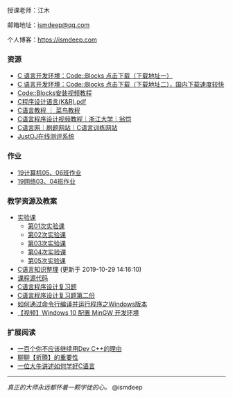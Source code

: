 授课老师：江木

邮箱地址：[ismdeep@qq.com](mailto:ismdeep@qq.com)

个人博客：<a href="https://ismdeep.com" target="_blank">https://ismdeep.com</a>

### 资源

- <a href="https://sourceforge.net/projects/codeblocks/files/Binaries/17.12/Windows/codeblocks-17.12mingw-setup.exe/download" target="_blank">C 语言开发环境：Code::Blocks 点击下载（下载地址一）</a>
- <a href="https://ismdeep.oss-accelerate.aliyuncs.com/software/codeblocks-17.12mingw-setup.exe" target="_blank">C 语言开发环境：Code::Blocks 点击下载（下载地址二），国内下载速度较快</a>
- <a href="https://www.bilibili.com/video/av68587703" target="_blank">Code::Blocks安装视频教程</a>
- <a href="/c-course/c-programming-language-k-r.pdf" target="_blank">C程序设计语言(K&R).pdf</a>
- <a target="_blank" href="https://www.runoob.com/cprogramming/c-tutorial.html">C语言教程 ｜ 菜鸟教程</a>
- <a target="_blank" href="https://www.icourse163.org/course/ZJU-9001">C语言程序设计视频教程｜浙江大学｜翁恺</a>
- <a target="_blank" href="https://www.dotcpp.com/oj/problemset.html">C语言网｜刷题网站｜C语言训练网站</a>
- <a target="_blank" href="https://oj.ismdeep.com">JustOJ在线测评系统</a>
<!-- - <a target="_blank" href="https://oj.ismdeep.com/group?id=50">JustOJ上的省级精品跨校选课班级题目列表</a> -->


### 作业

- [19计算机05、06班作业](/c-course/homework-cs-05-06)
- [19网络03、04班作业](/c-course/homework-ne-03-04)

### 教学资源及教案

- [实验课](/c-course/training)
    - [第01次实验课](/c-course/training/01)
    - [第02次实验课](/c-course/training/02)
    - [第03次实验课](/c-course/training/03)
    - [第04次实验课](/c-course/training/04)
    - [第05次实验课](/c-course/training/05)
- [C语言知识整理](/c-course/c-lecture-notes) (更新于 2019-10-29 14:16:10)
- [课程源代码](https://github.com/ismdeep/code-practice/tree/master/c-course)
- <a href="/c-course/c-review.pdf" target="_blank">C语言程序设计复习题</a>
- <a href="/c-course/c-review-2.pdf" target="_blank">C语言程序设计复习题第二份</a>
- <a href="https://ismdeep.com/posts/2019-10-28-how-to-compile-c-codes-with-cmd-on-windows.html" target="_blank">如何通过命令行编译并运行程序之Windows版本</a>
- <a href="https://www.bilibili.com/video/av75301720/" target="_blank">【视频】Windows 10 配置 MinGW 开发环境</a>

### 扩展阅读

- <a href="https://blog.csdn.net/qq_40688707/article/details/81137667" target="_blank">一百个你不应该继续用Dev C++的理由</a>
- <a href="https://ismdeep.com/posts/2018-08-04-talking-about-the-importance-of-toss.html" target="_blank">聊聊【折腾】的重要性</a>
- <a target="_blank" href="http://sohu.com/a/165940792_464086">一位大牛讲述如何学好C语言</a>

-----

*真正的大师永远都怀着一颗学徒的心。*         @ismdeep

